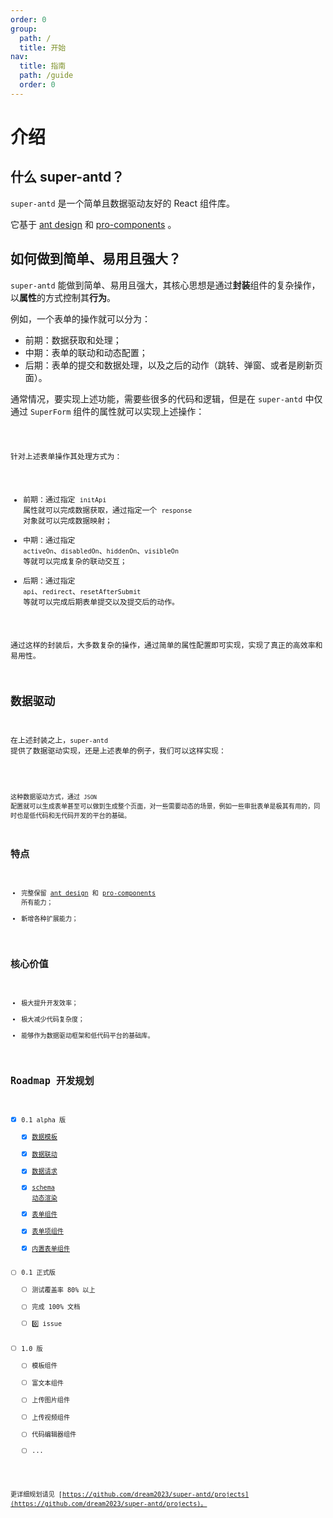 ```yaml
---
order: 0
group:
  path: /
  title: 开始
nav:
  title: 指南
  path: /guide
  order: 0
---
```


# 介绍

## 什么 super-antd？

`super-antd` 是一个简单且数据驱动友好的 React 组件库。

它基于 [ant design](https://ant.design/) 和 [pro-components](https://procomponents.ant.design/) 。

## 如何做到简单、易用且强大？

`super-antd` 能做到简单、易用且强大，其核心思想是通过**封装**组件的复杂操作，以**属性**的方式控制其**行为**。

例如，一个表单的操作就可以分为：

- 前期：数据获取和处理；
- 中期：表单的联动和动态配置；
- 后期：表单的提交和数据处理，以及之后的动作（跳转、弹窗、或者是刷新页面）。

通常情况，要实现上述功能，需要些很多的代码和逻辑，但是在 `super-antd` 中仅通过 `SuperForm` 组件的属性就可以实现上述操作：

<code src="./__demos__/basic.tsx" />

针对上述表单操作其处理方式为：

- 前期：通过指定 `initApi` 属性就可以完成数据获取，通过指定一个 `response` 对象就可以完成数据映射；
- 中期：通过指定 `activeOn`、`disabledOn`、`hiddenOn`、`visibleOn` 等就可以完成复杂的联动交互；
- 后期：通过指定 `api`、`redirect`、`resetAfterSubmit` 等就可以完成后期表单提交以及提交后的动作。

通过这样的封装后，大多数复杂的操作，通过简单的属性配置即可实现，实现了真正的高效率和易用性。

## 数据驱动

在上述封装之上，`super-antd` 提供了数据驱动实现，还是上述表单的例子，我们可以这样实现：

<code src="./__demos__/data.tsx" />

这种数据驱动方式，通过 `JSON` 配置就可以生成表单甚至可以做到生成整个页面，对一些需要动态的场景，例如一些审批表单是极其有用的，同时也是低代码和无代码开发的平台的基础。

## 特点

- 完整保留 [ant design](https://ant.design/) 和 [pro-components](https://procomponents.ant.design/) 所有能力；
- 新增各种扩展能力；

## 核心价值

- 极大提升开发效率；
- 极大减少代码复杂度；
- 能够作为数据驱动框架和低代码平台的基础库。

## Roadmap 开发规划

- [x] 0.1 alpha 版
  - [x] [数据模板](https://dream2023.github.io/super-antd/guide/concept/template)
  - [x] [数据联动](https://dream2023.github.io/super-antd/guide/concept/linkage)
  - [x] [数据请求](https://dream2023.github.io/super-antd/guide/concept/api)
  - [x] [schema 动态渲染](https://dream2023.github.io/super-antd/guide/concept/schema)
  - [x] [表单组件](https://dream2023.github.io/super-antd/components/form)
  - [x] [表单项组件](https://dream2023.github.io/super-antd/components/form/form-item)
  - [x] [内置表单组件](https://dream2023.github.io/super-antd/components/form/form-components)
- [ ] 0.1 正式版
  - [ ] 测试覆盖率 80% 以上
  - [ ] 完成 100% 文档
  - [ ] 0️⃣ issue
- [ ] 1.0 版
  - [ ] 模板组件
  - [ ] 富文本组件
  - [ ] 上传图片组件
  - [ ] 上传视频组件
  - [ ] 代码编辑器组件
  - [ ] ...

更详细规划请见 [https://github.com/dream2023/super-antd/projects](https://github.com/dream2023/super-antd/projects)。
